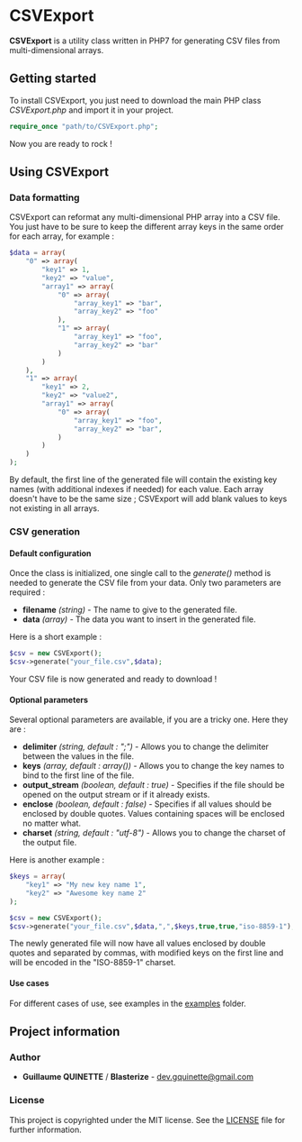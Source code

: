 # CSVExport

**CSVExport** is a utility class written in PHP7 for generating CSV files from multi-dimensional arrays.

## Getting started

To install CSVExport, you just need to download the main PHP class _CSVExport.php_ and import it in your project.

```php
require_once "path/to/CSVExport.php";
```

Now you are ready to rock !


## Using CSVExport

### Data formatting

CSVExport can reformat any multi-dimensional PHP array into a CSV file. You just have to be sure to keep the different array keys in the same order for each array, for example :

```php
$data = array(
    "0" => array(
        "key1" => 1,
        "key2" => "value",
        "array1" => array(
            "0" => array(
                "array_key1" => "bar",
                "array_key2" => "foo"
            ),
            "1" => array(
                "array_key1" => "foo",
                "array_key2" => "bar"
            )
        )
    ),
    "1" => array(
        "key1" => 2,
        "key2" => "value2",
        "array1" => array(
            "0" => array(
                "array_key1" => "foo",
                "array_key2" => "bar",
            )
        )
    )
);
```

By default, the first line of the generated file will contain the existing key names (with additional indexes if needed) for each value. Each array doesn't have to be the same size ; CSVExport will add blank values to keys not existing in all arrays.


### CSV generation

#### Default configuration

Once the class is initialized, one single call to the _generate()_ method is needed to generate the CSV file from your data. Only two parameters are required :

* **filename** _(string)_ - The name to give to the generated file.
* **data** _(array)_ - The data you want to insert in the generated file.

Here is a short example :

```php
$csv = new CSVExport();
$csv->generate("your_file.csv",$data);
```

Your CSV file is now generated and ready to download !

#### Optional parameters

Several optional parameters are available, if you are a tricky one. Here they are :

* **delimiter** _(string, default : ";")_ - Allows you to change the delimiter between the values in the file.
* **keys** _(array, default : array())_ - Allows you to change the key names to bind to the first line of the file.
* **output_stream** _(boolean, default : true)_ - Specifies if the file should be opened on the output stream or if it already exists.
* **enclose** _(boolean, default : false)_ - Specifies if all values should be enclosed by double quotes. Values containing spaces will be enclosed no matter what.
* **charset** _(string, default : "utf-8")_ - Allows you to change the charset of the output file.

Here is another example :

```php
$keys = array(
    "key1" => "My new key name 1",    
    "key2" => "Awesome key name 2"   
);

$csv = new CSVExport();
$csv->generate("your_file.csv",$data,",",$keys,true,true,"iso-8859-1");
```

The newly generated file will now have all values enclosed by double quotes and separated by commas, with modified keys on the first line and will be encoded in the "ISO-8859-1" charset. 

#### Use cases

For different cases of use, see examples in the [examples](https://github.com/Blasterize/CSVExport/blob/master/examples) folder.



## Project information

### Author

* **Guillaume QUINETTE** / **Blasterize** - [dev.gquinette@gmail.com](mailto:dev.gquinette@gmail.com)


### License

This project is copyrighted under the MIT license. See the [LICENSE](https://github.com/Blasterize/CSVExport/blob/master/LICENSE) file for further information. 